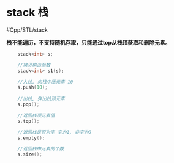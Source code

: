 # stack 栈

#Cpp/STL/stack

**栈不能遍历，不支持随机存取，只能通过top从栈顶获取和删除元素。**

```c
	stack<int> s;

	//拷贝构造函数
	stack<int> s1(s);

	//入栈, 向栈中压元素 10
	s.push(10);
	
	//出栈, 弹出栈顶元素
	s.pop();

	//返回栈顶元素值
	s.top();

	//返回栈是否为空 空为1, 非空为0
	s.empty();

	//返回栈中元素的个数
	s.size();
```
